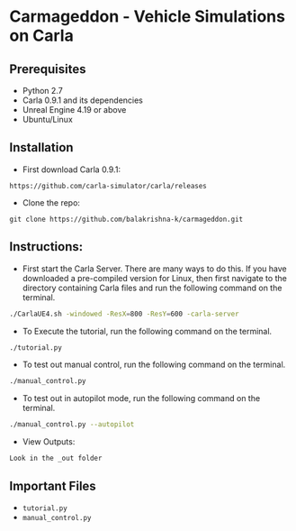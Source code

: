 # Carmageddon - Vehicle Simulations on Carla

## Prerequisites
- Python 2.7
- Carla 0.9.1 and its dependencies
- Unreal Engine 4.19 or above 
- Ubuntu/Linux

## Installation
* First download Carla 0.9.1:
``` 
https://github.com/carla-simulator/carla/releases
```

* Clone the repo:
``` 
git clone https://github.com/balakrishna-k/carmageddon.git
```

## Instructions:
- First start the Carla Server. There are many ways to do this. If you have downloaded a pre-compiled version for Linux, then first navigate to the directory containing Carla files and run the following command on the terminal. 
```bash
./CarlaUE4.sh -windowed -ResX=800 -ResY=600 -carla-server 
```

- To Execute the tutorial, run the following command on the terminal.
```bash
./tutorial.py 
```
- To test out manual control, run the following command on the terminal.
```bash
./manual_control.py 
```

- To test out in autopilot mode, run the following command on the terminal.
```bash
./manual_control.py --autopilot
```

* View Outputs:
```
Look in the _out folder
```

## Important Files
* `tutorial.py`
* `manual_control.py`
  